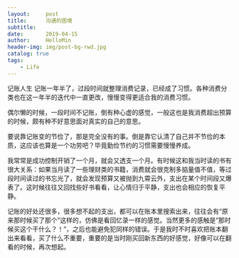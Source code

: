 ```yaml
---
layout:     post
title:      沟通的困境
subtitle:   
date:       2019-04-15
author:     HelloMin
header-img: img/post-bg-rwd.jpg
catalog: true
tags:
    - Life
---
```


记账人生
记账一年半了，过段时间就整理消费记录，已经成了习惯。各种消费分类也在这一年半的迭代中一直更改，慢慢变得更适合我的消费习惯。

偶尔懒的时候，一段时间不记账，倒有种心虚的感觉，一般这也是我消费超出预算的时候，颇有种不好意思面对真实的自己的意思。

要说靠记账变的节俭了，那是完全没有的事。倒是靠它认清了自己并不节俭的本质，这应该也算是一个功劳吧？毕竟勤俭节约的习惯需要慢慢养成。

我常常是成功控制开销了一个月，就会又透支一个月。有时候这和我当时读的书有很大关系：如果当月读了一些理财类的书籍，消费就会很克制多掂量值不值，等过段时间读过的书忘光了，就会发现预算又被抛到九霄云外，支出在某个时间段又爆表了。这时候往往又回找些好书看看，让心情归于平静，支出也会相应的恢复平静。

记账的好处还很多，很多想不起的支出，都可以在账本里搜索出来，往往会有“原来那时候买了那个”这样的，仿佛是看回忆录一样的感觉。当然更多的感触是“那时候买这个干什么？！”，之后也能避免犯同样的错误。于是我时不时喜欢把账本翻出来看看，买了什么不重要，重要的是当时刚买回新东西的好感觉，好像可以在翻看的时候，再次想起。
